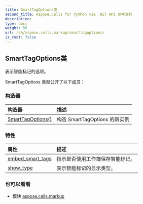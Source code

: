 ```yaml
---
title: SmartTagOptions类
second_title: Aspose.Cells for Python via .NET API 参考资料
description:
type: docs
weight: 50
url: /zh/aspose.cells.markup/smarttagoptions/
is_root: false
---
```

## SmartTagOptions类
表示智能标记的选项。



SmartTagOptions 类型公开了以下成员：

### 构造器
|构造器|描述|
| :- | :- |
| [SmartTagOptions()](/cells/python-net/zh/aspose.cells.markup/smarttagoptions/__init__/#) |构造 SmartTagOptions 的新实例|


### 特性
|属性|描述|
| :- | :- |
| [embed_smart_tags](/cells/python-net/zh/aspose.cells.markup/smarttagoptions/embed_smart_tags) |指示是否使用工作簿保存智能标记。|
| [show_type](/cells/python-net/zh/aspose.cells.markup/smarttagoptions/show_type) |表示智能标记的显示类型。|



### 也可以看看
* 模块 [aspose.cells.markup](..)
